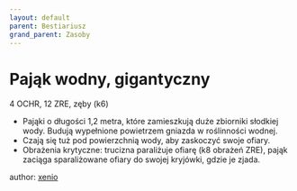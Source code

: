```yaml
---
layout: default
parent: Bestiariusz
grand_parent: Zasoby
---
```


# Pająk wodny, gigantyczny

4 OCHR, 12 ZRE, zęby (k6)  

- Pająki o długości 1,2 metra, które zamieszkują duże zbiorniki słodkiej wody. Budują wypełnione powietrzem gniazda w roślinności wodnej.
- Czają się tuż pod powierzchnią wody, aby zaskoczyć swoje ofiary.
- Obrażenia krytyczne: trucizna paraliżuje ofiarę (k8 obrażeń ZRE), pająk zaciąga sparaliżowane ofiary do swojej kryjówki, gdzie je zjada.

author: [xenio](https://xenioinabottle.blogspot.com)
